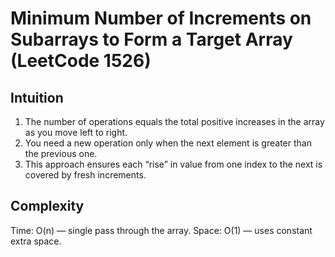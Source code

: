 # Minimum Number of Increments on Subarrays to Form a Target Array (LeetCode 1526)

## Intuition

1. The number of operations equals the total positive increases in the array as you move left to right.
2. You need a new operation only when the next element is greater than the previous one.
3. This approach ensures each “rise” in value from one index to the next is covered by fresh increments.

## Complexity

Time: O(n) — single pass through the array.
Space: O(1) — uses constant extra space.